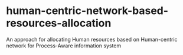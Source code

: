 # human-centric-network-based-resources-allocation
An approach for allocating Human resources based on Human-centric network for Process-Aware information system
